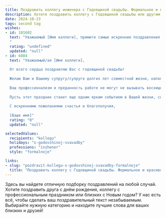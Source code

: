 ```yaml
---
title: Поздравить коллегу инженера с Годовщиной свадьбы. Формальное и красивое
description: Хотите поздравить коллегу с Годовщиной свадьбы или другим праздником? Наш ИИ создаст незабываемое поздравление, а вы обязательно выделитесь среди других.  
date: 2024-10-23
tags: second tag
wishes:
- id: 101602
  text: "Уважаемый [Имя коллеги], примите самые искренние поздравления с замечательной годовщиной вашей свадьбы! Желаю вам долгих лет совместного счастья, взаимопонимания и любви. Пусть ваш семейный очаг всегда будет наполнен теплом, уютом и радостью.  Пусть ваша жизнь, как и сложный, но прекрасный инженерный проект, будет удачно реализована и принесёт вам только самые лучшие результаты!
  "
  rating: "undefined"
  updated: "null"
- id: 6884
  text: "Уважаемый/ая [Имя коллеги],
  
  От всего сердца поздравляю Вас с годовщиной свадьбы!
  
  Желаю Вам и Вашему супругу/супруге долгих лет совместной жизни, наполненных любовью, взаимопониманием и поддержкой. Пусть в Вашем доме всегда царят мир, гармония и счастье.
  
  Ваш профессионализм и преданность работе не могут не вызывать восхищения. Желаю Вам дальнейших успехов в Вашей инженерной деятельности, реализации всех намеченных планов и новых свершений.
  
  Пусть этот праздник станет еще одним ярким событием в Вашей жизни, согреет Вас теплом и подарит незабываемые впечатления.
  
  С искренними пожеланиями счастья и благополучия,
  
  [Ваше имя]"
  rating: "0"
  updated: "null"

selectedValues:
  recipients: "kollegu"
  holidays: "s-godovshinoj-svavadby"
  professions: "inzhener"
  style: "formalnoje"

links:
- slug: "pozdravit-kollegu-s-godovshinoj-svavadby-formalnoje"
  title: "Поздравить коллегу с Годовщиной свадьбы. Формальное и красивое"
---
```


Здесь вы найдете отличную подборку поздравлений на любой случай. 
Хотите поздравить друга с днём рождения, коллегу с профессиональным праздником или близких с Новым годом? У нас есть всё, чтобы сделать ваш поздравительный текст незабываемым. Выбирайте нужную категорию и находите лучшие слова для ваших близких и друзей!
